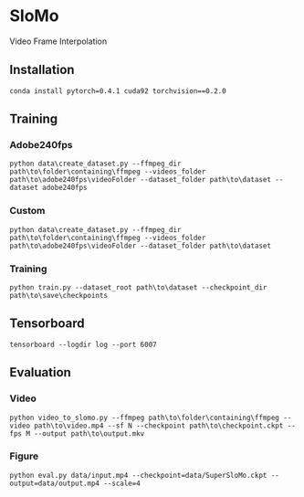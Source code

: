 # SloMo
Video Frame Interpolation
## Installation
 ```
 conda install pytorch=0.4.1 cuda92 torchvision==0.2.0
  ```
## Training
### Adobe240fps
 ```
 python data\create_dataset.py --ffmpeg_dir path\to\folder\containing\ffmpeg --videos_folder path\to\adobe240fps\videoFolder --dataset_folder path\to\dataset --dataset adobe240fps
  ```
### Custom
 ```
python data\create_dataset.py --ffmpeg_dir path\to\folder\containing\ffmpeg --videos_folder path\to\adobe240fps\videoFolder --dataset_folder path\to\dataset
 ```
### Training
 ```
 python train.py --dataset_root path\to\dataset --checkpoint_dir path\to\save\checkpoints
  ```
## Tensorboard
```
tensorboard --logdir log --port 6007
 ```
## Evaluation
### Video 
```
python video_to_slomo.py --ffmpeg path\to\folder\containing\ffmpeg --video path\to\video.mp4 --sf N --checkpoint path\to\checkpoint.ckpt --fps M --output path\to\output.mkv
```
### Figure
```
python eval.py data/input.mp4 --checkpoint=data/SuperSloMo.ckpt --output=data/output.mp4 --scale=4
```
